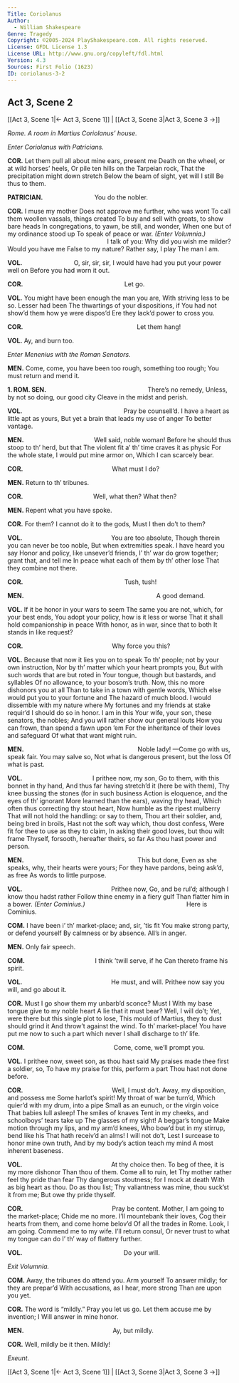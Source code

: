 ```yaml
---
Title: Coriolanus
Author: 
  - William Shakespeare
Genre: Tragedy
Copyright: ©2005-2024 PlayShakespeare.com. All rights reserved.
License: GFDL License 1.3
License URL: http://www.gnu.org/copyleft/fdl.html
Version: 4.3
Sources: First Folio (1623)
ID: coriolanus-3-2
---
```


## Act 3, Scene 2
[[Act 3, Scene 1|← Act 3, Scene 1]] | [[Act 3, Scene 3|Act 3, Scene 3 →]]

*Rome. A room in Martius Coriolanus’ house.*

*Enter Coriolanus with Patricians.*

**COR.**
Let them pull all about mine ears, present me
Death on the wheel, or at wild horses’ heels,
Or pile ten hills on the Tarpeian rock,
That the precipitation might down stretch
Below the beam of sight, yet will I still
Be thus to them.

**PATRICIAN.**
        You do the nobler.

**COR.**
I muse my mother
Does not approve me further, who was wont
To call them woollen vassals, things created
To buy and sell with groats, to show bare heads
In congregations, to yawn, be still, and wonder,
When one but of my ordinance stood up
To speak of peace or war.
*(Enter Volumnia.)*
                I talk of you:
Why did you wish me milder? Would you have me
False to my nature? Rather say, I play
The man I am.

**VOL.**
        O, sir, sir, sir,
I would have had you put your power well on
Before you had worn it out.

**COR.**
                Let go.

**VOL.**
You might have been enough the man you are,
With striving less to be so. Lesser had been
The thwartings of your dispositions, if
You had not show’d them how ye were dispos’d
Ere they lack’d power to cross you.

**COR.**
                  Let them hang!

**VOL.**
Ay, and burn too.

*Enter Menenius with the Roman Senators.*

**MEN.**
Come, come, you have been too rough, something too rough;
You must return and mend it.

**1. ROM. SEN.**
                There’s no remedy,
Unless, by not so doing, our good city
Cleave in the midst and perish.

**VOL.**
                Pray be counsell’d.
I have a heart as little apt as yours,
But yet a brain that leads my use of anger
To better vantage.

**MEN.**
           Well said, noble woman!
Before he should thus stoop to th’ herd, but that
The violent fit a’ th’ time craves it as physic
For the whole state, I would put mine armor on,
Which I can scarcely bear.

**COR.**
              What must I do?

**MEN.**
Return to th’ tribunes.

**COR.**
           Well, what then? What then?

**MEN.**
Repent what you have spoke.

**COR.**
For them? I cannot do it to the gods,
Must I then do’t to them?

**VOL.**
              You are too absolute,
Though therein you can never be too noble,
But when extremities speak. I have heard you say
Honor and policy, like unsever’d friends,
I’ th’ war do grow together; grant that, and tell me
In peace what each of them by th’ other lose
That they combine not there.

**COR.**
                Tush, tush!

**MEN.**
                     A good demand.

**VOL.**
If it be honor in your wars to seem
The same you are not, which, for your best ends,
You adopt your policy, how is it less or worse
That it shall hold companionship in peace
With honor, as in war, since that to both
It stands in like request?

**COR.**
              Why force you this?

**VOL.**
Because that now it lies you on to speak
To th’ people; not by your own instruction,
Nor by th’ matter which your heart prompts you,
But with such words that are but roted in
Your tongue, though but bastards, and syllables
Of no allowance, to your bosom’s truth.
Now, this no more dishonors you at all
Than to take in a town with gentle words,
Which else would put you to your fortune and
The hazard of much blood.
I would dissemble with my nature where
My fortunes and my friends at stake requir’d
I should do so in honor. I am in this
Your wife, your son, these senators, the nobles;
And you will rather show our general louts
How you can frown, than spend a fawn upon ’em
For the inheritance of their loves and safeguard
Of what that want might ruin.

**MEN.**
                  Noble lady!
—Come go with us, speak fair. You may salve so,
Not what is dangerous present, but the loss
Of what is past.

**VOL.**
           I prithee now, my son,
Go to them, with this bonnet in thy hand,
And thus far having stretch’d it (here be with them),
Thy knee bussing the stones (for in such business
Action is eloquence, and the eyes of th’ ignorant
More learned than the ears), waving thy head,
Which often thus correcting thy stout heart,
Now humble as the ripest mulberry
That will not hold the handling: or say to them,
Thou art their soldier, and, being bred in broils,
Hast not the soft way which, thou dost confess,
Were fit for thee to use as they to claim,
In asking their good loves, but thou wilt frame
Thyself, forsooth, hereafter theirs, so far
As thou hast power and person.

**MEN.**
                  This but done,
Even as she speaks, why, their hearts were yours;
For they have pardons, being ask’d, as free
As words to little purpose.

**VOL.**
              Prithee now,
Go, and be rul’d; although I know thou hadst rather
Follow thine enemy in a fiery gulf
Than flatter him in a bower.
*(Enter Cominius.)*
                Here is Cominius.

**COM.**
I have been i’ th’ market-place; and, sir, ’tis fit
You make strong party, or defend yourself
By calmness or by absence. All’s in anger.

**MEN.**
Only fair speech.

**COM.**
           I think ’twill serve, if he
Can thereto frame his spirit.

**VOL.**
              He must, and will.
Prithee now say you will, and go about it.

**COR.**
Must I go show them my unbarb’d sconce? Must I
With my base tongue give to my noble heart
A lie that it must bear? Well, I will do’t;
Yet, were there but this single plot to lose,
This mould of Martius, they to dust should grind it
And throw’t against the wind. To th’ market-place!
You have put me now to such a part which never
I shall discharge to th’ life.

**COM.**
              Come, come, we’ll prompt you.

**VOL.**
I prithee now, sweet son, as thou hast said
My praises made thee first a soldier, so,
To have my praise for this, perform a part
Thou hast not done before.

**COR.**
              Well, I must do’t.
Away, my disposition, and possess me
Some harlot’s spirit! My throat of war be turn’d,
Which quier’d with my drum, into a pipe
Small as an eunuch, or the virgin voice
That babies lull asleep! The smiles of knaves
Tent in my cheeks, and schoolboys’ tears take up
The glasses of my sight! A beggar’s tongue
Make motion through my lips, and my arm’d knees,
Who bow’d but in my stirrup, bend like his
That hath receiv’d an alms! I will not do’t,
Lest I surcease to honor mine own truth,
And by my body’s action teach my mind
A most inherent baseness.

**VOL.**
              At thy choice then.
To beg of thee, it is my more dishonor
Than thou of them. Come all to ruin, let
Thy mother rather feel thy pride than fear
Thy dangerous stoutness; for I mock at death
With as big heart as thou. Do as thou list;
Thy valiantness was mine, thou suck’st it from me;
But owe thy pride thyself.

**COR.**
              Pray be content.
Mother, I am going to the market-place;
Chide me no more. I’ll mountebank their loves,
Cog their hearts from them, and come home belov’d
Of all the trades in Rome. Look, I am going.
Commend me to my wife. I’ll return consul,
Or never trust to what my tongue can do
I’ th’ way of flattery further.

**VOL.**
                Do your will.

*Exit Volumnia.*

**COM.**
Away, the tribunes do attend you. Arm yourself
To answer mildly; for they are prepar’d
With accusations, as I hear, more strong
Than are upon you yet.

**COR.**
The word is “mildly.” Pray you let us go.
Let them accuse me by invention; I
Will answer in mine honor.

**MEN.**
              Ay, but mildly.

**COR.**
Well, mildly be it then. Mildly!

*Exeunt.*

[[Act 3, Scene 1|← Act 3, Scene 1]] | [[Act 3, Scene 3|Act 3, Scene 3 →]]